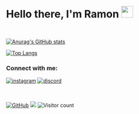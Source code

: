 <br>

<h1 align="left">
    Hello there, I'm Ramon <img src="https://github.com/blackcater/blackcater/raw/main/images/Hi.gif" height="32"/><br>
</h1>

<br>

[![Anurag's GitHub stats](https://github-readme-stats.vercel.app/api?username=Ramon-Sd&show_icons=true&hide=contribs)](https://github.com/anuraghazra/github-readme-stats)

[![Top Langs](https://github-readme-stats.vercel.app/api/top-langs/?username=Ramon-Sd&layout=compact)](https://github.com/anuraghazra/github-readme-stats)

### Connect with me:

[![instagram](https://img.shields.io/badge/|-Instagram.-ffffff?style=for-the-badge&logo=instagram&logoColor=pink)](https://www.instagram.com/_ramon_sd/)
[![discord](https://img.shields.io/badge/|-Discord.-ffffff?style=for-the-badge&logo=Discord&logoColor=hightlight)](https://top.gg/user/365542139201011712)


<br><br>
[![GitHub](https://img.shields.io/badge/dynamic/json?label=Followers&color=red&query=%24.data.totalSubs&url=https%3A%2F%2Fapi.spencerwoo.com%2Fsubstats%2F%3Fsource%3Dgithub%26queryKey%3DRamon-Sd&longCache=true)](https://github.com/Ramon-Sd)
![](https://img.shields.io/badge/dynamic/json?label=%20Stars&query=%24.stars&url=https://api.github-star-counter.workers.dev/user/Ramon-Sd)
![Visitor count](https://shields-io-visitor-counter.herokuapp.com/badge?page=https://github.com/Ramon-Sd&color=Chartreuse)
